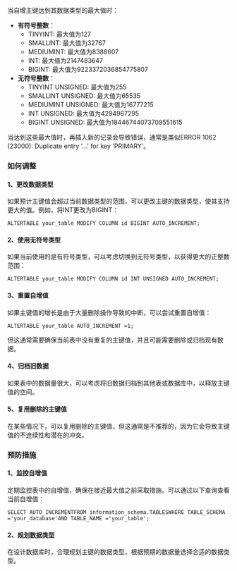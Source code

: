 当自增主键达到其数据类型的最大值时：

- **有符号整数**：
   - TINYINT: 最大值为127
   - SMALLINT: 最大值为32767
   - MEDIUMINT: 最大值为8388607
   - INT: 最大值为2147483647
   - BIGINT: 最大值为9223372036854775807
- **无符号整数**：
   - TINYINT UNSIGNED: 最大值为255
   - SMALLINT UNSIGNED: 最大值为65535
   - MEDIUMINT UNSIGNED: 最大值为16777215
   - INT UNSIGNED: 最大值为4294967295
   - BIGINT UNSIGNED: 最大值为18446744073709551615

当达到这些最大值时，再插入新的记录会导致错误，通常是类似ERROR 1062 (23000): Duplicate entry '...' for key 'PRIMARY'。
### 如何调整
#### 1、更改数据类型
如果预计主键值会超过当前数据类型的范围，可以更改主键的数据类型，使其支持更大的值。例如，将INT更改为BIGINT：
```
ALTERTABLE your_table MODIFY COLUMN id BIGINT AUTO_INCREMENT;
```
#### 2、使用无符号类型
如果当前使用的是有符号类型，可以考虑切换到无符号类型，以获得更大的正整数范围：
```
ALTERTABLE your_table MODIFY COLUMN id INT UNSIGNED AUTO_INCREMENT;
```
#### 3、重置自增值
如果主键值的增长是由于大量删除操作导致的中断，可以尝试重置自增值：
```
ALTERTABLE your_table AUTO_INCREMENT =1;
```
但这通常需要确保当前表中没有重复的主键值，并且可能需要删除或归档现有数据。
#### 4、归档旧数据
如果表中的数据量很大，可以考虑将旧数据归档到其他表或数据库中，以释放主键值的空间。
#### 5、复用删除的主键值
在某些情况下，可以复用删除的主键值，但这通常是不推荐的，因为它会导致主键值的不连续性和潜在的冲突。
### 预防措施
#### 1、监控自增值
定期监控表中的自增值，确保在接近最大值之前采取措施。可以通过以下查询查看当前自增值：
```
SELECT AUTO_INCREMENTFROM information_schema.TABLESWHERE TABLE_SCHEMA ='your_database'AND TABLE_NAME ='your_table';
```
#### 2、规划数据类型
在设计数据库时，合理规划主键的数据类型，根据预期的数据量选择合适的数据类型。
